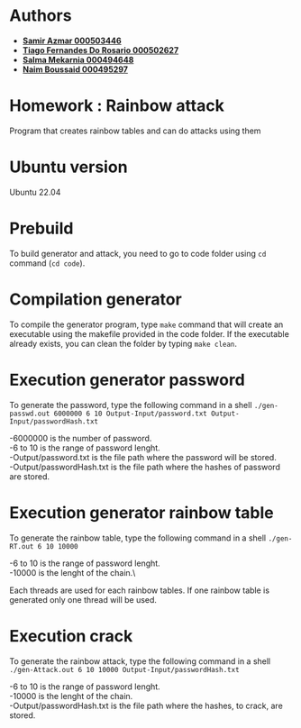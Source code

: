 # Authors

* **[Samir Azmar 000503446](https://gitlab.com/sazmar18)**
* **[Tiago Fernandes Do Rosario 000502627](https://gitlab.com/tifernan)**
* **[Salma Mekarnia 000494648](https://gitlab.com/Smekarni)**
* **[Naim Boussaid 000495297](https://gitlab.com/nboussai)**

# Homework : Rainbow attack

Program that creates rainbow tables and can do attacks using them

# Ubuntu version

Ubuntu 22.04

# Prebuild

To build generator and attack, you need to go to code folder using `cd` command (`cd code`). 

# Compilation generator 

To compile the generator program, type `make` command that will create an executable using the makefile provided in the code folder. If the executable already exists, you can clean the folder by typing `make clean`. 

# Execution generator password

To generate the password, type the following command in a shell `./gen-passwd.out 6000000 6 10 Output-Input/password.txt Output-Input/passwordHash.txt`

-6000000 is the number of password.\
-6 to 10 is the range of password lenght.\
-Output/password.txt is the file path where the password will be stored.\
-Output/passwordHash.txt is the file path where the hashes of password are stored.


# Execution generator rainbow table

To generate the rainbow table, type the following command in a shell `./gen-RT.out 6 10 10000`

-6 to 10 is the range of password lenght.\
-10000 is the lenght of the chain.\

Each threads are used for each rainbow tables. If one rainbow table is generated only one thread will be used.


# Execution crack

To generate the rainbow attack, type the following command in a shell `./gen-Attack.out 6 10 10000 Output-Input/passwordHash.txt`

-6 to 10 is the range of password lenght.\
-10000 is the lenght of the chain.\
-Output/passwordHash.txt is the file path where the hashes, to crack, are stored.


